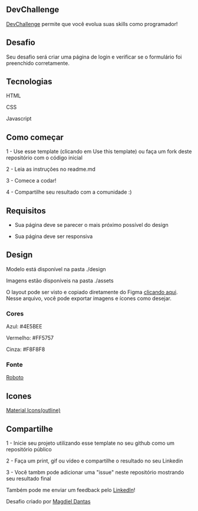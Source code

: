 
## DevChallenge
[DevChallenge](https://devchallenge.com.br/) permite que você evolua suas skills como programador!

## Desafio
Seu desafio será criar uma página de login e verificar se o formulário foi preenchido corretamente.

## Tecnologias
HTML

CSS

Javascript

## Como começar
1 - Use esse template (clicando em Use this template) ou faça um fork deste repositório com o código inicial

2 - Leia as instruções no readme.md

3 - Comece a codar!

4 - Compartilhe seu resultado com a comunidade :)

## Requisitos
- Sua página deve se parecer o mais próximo possível do design

- Sua página deve ser responsiva

## Design
Modelo está disponível na pasta ./design

Imagens estão disponíveis na pasta ./assets

O layout pode ser visto e copiado diretamente do Figma [clicando aqui](https://www.figma.com/file/QYQm17sJV0ZhviTGOa1jmZ/Untitled?node-id=0%3A1). Nesse arquivo, você pode exportar imagens e ícones como desejar.

### Cores
Azul: #4E5BEE

Vermelho: #FF5757

Cinza: #F8F8F8

### Fonte
[Roboto](https://fonts.google.com/specimen/Roboto)

## Icones
[Material Icons(outline)](https://material.io/resources/icons/?style=outline)

## Compartilhe
1 - Inicie seu projeto utilizando esse template no seu github como um repositório público

2 - Faça um print, gif ou vídeo e compartilhe o resultado no seu Linkedin

3 - Você tambm pode adicionar uma "issue" neste repositório mostrando seu resultado final

Também pode me enviar um feedback pelo [LinkedIn](https://www.linkedin.com/in/magdielndantas)!

Desafio criado por [Magdiel Dantas](https://github.com/magdielndantas)
